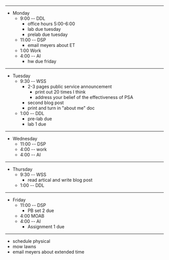 
---
* Monday
  * 9:00 -- DDL
    * office hours 5:00-6:00
    * lab due tuesday
    * prelab due tuesday
  * 11:00 -- DSP
    *  email meyers about ET
  * 1:00 Work
  * 4:00 -- AI
    *  hw due friday

---
* Tuesday
  * 9:30 -- WSS
    * 2-3 pages public service announcement
      * print out 20 times I think
      * address your belief of the effectiveness of PSA
    * second blog post
    * print and turn in "about me" doc
  * 1:00 -- DDL
    * pre-lab due
    * lab 1 due

---
* Wednesday
  * 11:00 -- DSP
  * 4:00 -- work
  * 4:00 -- AI

---
* Thursday
  * 9:30 -- WSS
    * read artical and write blog post
  * 1:00 -- DDL

---
* Friday
  * 11:00 -- DSP
    * PB set 2 due
  * 4:00 MOAB
  * 4:00 -- AI
    * Assignment 1 due

---
* schedule physical
* mow lawns
* email meyers about extended time
